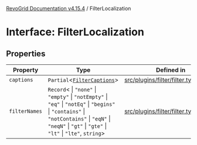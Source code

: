 [RevoGrid Documentation v4.15.4](README.md) / FilterLocalization

# Interface: FilterLocalization

## Properties

| Property | Type | Defined in |
| ------ | ------ | ------ |
| `captions` | `Partial`\<[`FilterCaptions`](Interface.FilterCaptions.md)\> | [src/plugins/filter/filter.types.ts:78](https://github.com/revolist/revogrid/blob/1645225511bdf49c1a62fd26a91ac5b7e1558fd9/src/plugins/filter/filter.types.ts#L78) |
| `filterNames` | `Record`\< \| `"none"` \| `"empty"` \| `"notEmpty"` \| `"eq"` \| `"notEq"` \| `"begins"` \| `"contains"` \| `"notContains"` \| `"eqN"` \| `"neqN"` \| `"gt"` \| `"gte"` \| `"lt"` \| `"lte"`, `string`\> | [src/plugins/filter/filter.types.ts:79](https://github.com/revolist/revogrid/blob/1645225511bdf49c1a62fd26a91ac5b7e1558fd9/src/plugins/filter/filter.types.ts#L79) |
